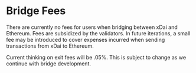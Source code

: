 # Bridge Fees

There are currently no fees for users when bridging between xDai and Ethereum. Fees are subsidized by the validators. In future iterations, a small fee may be introduced to cover expenses incurred when sending transactions from xDai to Ethereum. 

Current thinking on exit fees will be .05%. This is subject to change as we continue with bridge development.

